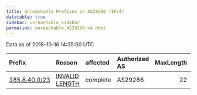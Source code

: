 ```yaml
---
title: Unreachable Prefixes in AS29286 (IPv4)
datatable: true
sidebar: unreachable_sidebar
permalink: unreachable_AS29286-v4.html
---
```


Data as of 2018-10-16 14:35:00 UTC


<div class="datatable-begin"></div>

| Prefix                                               | Reason                                                                                                  | affected   | Authorized AS   |   MaxLength | Anchor                                         |   unreachable /24s |
|:-----------------------------------------------------|:--------------------------------------------------------------------------------------------------------|:-----------|:----------------|------------:|:-----------------------------------------------|-------------------:|
| [185.8.40.0/23](https://stat.ripe.net/185.8.40.0/23) | [INVALID LENGTH](https://rpki-validator.ripe.net/announcement-preview?asn=AS29286&prefix=185.8.40.0/23) | complete   | AS29286         |          22 | [RIPE](unreachable_RIPE_NCC_RPKI_Root-v4.html) |                  2 |

<div class="datatable-end"></div>